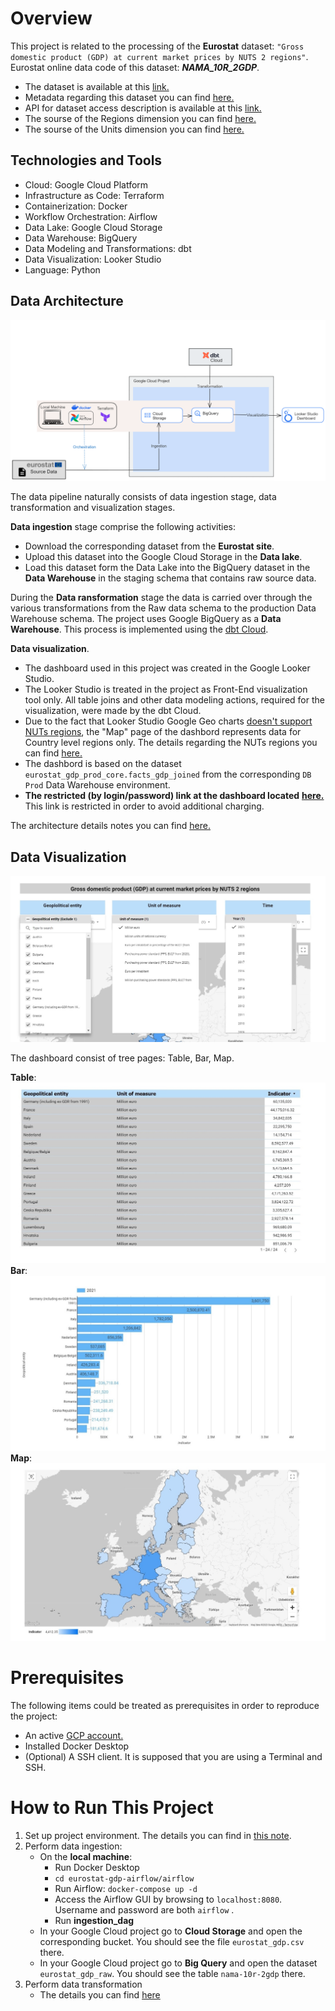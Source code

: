 # Overview

This project is related to the processing of the **Eurostat** dataset: `"Gross domestic product (GDP) at current market prices by NUTS 2 regions"`. Eurostat online data code of this dataset: _**NAMA_10R_2GDP**_.
- The dataset is available at this [link.](https://ec.europa.eu/eurostat/web/products-datasets/-/nama_10r_2gdp)
- Metadata regarding this dataset you can find [here.](https://ec.europa.eu/eurostat/cache/metadata/en/reg_eco10_esms.htm)
- API for dataset access description is available at this [link.](https://wikis.ec.europa.eu/display/EUROSTATHELP/Transition+-+from+Eurostat+Bulk+Download+to+API)
- The sourse of the Regions dimension you can find [here.](http://dd.eionet.europa.eu/vocabulary/eurostat/sgm_reg/view)
- The sourse of the Units dimension you can find [here.](http://dd.eionet.europa.eu/vocabulary/eurostat/unit/)


## Technologies and Tools

- Cloud: Google Cloud Platform
- Infrastructure as Code: Terraform
- Containerization: Docker
- Workflow Orchestration: Airflow
- Data Lake: Google Cloud Storage
- Data Warehouse: BigQuery
- Data Modeling and Transformations: dbt
- Data Visualization: Looker Studio
- Language: Python 


## Data Architecture

![project-architecture](./img/project_architecture.png)

The data pipeline naturally consists of data ingestion stage, data transformation and visualization stages.

**Data ingestion** stage comprise the following activities:
- Download the corresponding dataset from the **Eurostat site**.
- Upload this dataset into the Google Cloud Storage in the **Data lake**.
- Load this dataset form the Data Lake into the BigQuery dataset in the **Data Warehouse** in the staging schema that contains raw source data.

During the **Data ransformation** stage the data is carried over through the various transformations from the Raw data schema to the production Data Warehouse schema. The project uses Google BigQuery as a **Data Warehouse**. This process is implemented using the [dbt Cloud](https://www.getdbt.com/product/dbt-cloud).  

**Data visualization**.
- The dashboard used in this project was created in the Google Looker Studio. 
- The Looker Studio is treated in the project as Front-End visualization tool only. All table joins and other data modeling actions, required for the visualization, were made by the dbt Cloud.
- Due to the fact that Looker Studio Google Geo charts [doesn't support NUTs regions](https://support.google.com/looker-studio/answer/9843174#country&zippy=%2Cin-this-article), the "Map" page of the dashbord represents data for Country level regions only. The details regarding the NUTs regions you can find [here.](https://ec.europa.eu/eurostat/web/nuts/background)
- The dashbord is based on the dataset `eurostat_gdp_prod_core.facts_gdp_joined` from the corresponding `DB Prod` Data Warehouse environment.
- **The restricted (by login/password) link at the dashboard located** [**here.**](https://lookerstudio.google.com/reporting/5cb1caed-76fb-4a2f-bbd3-b9e2bb8269b1) This link is restricted in order to avoid additional charging.
 
The architecture details notes you can find [here.](./notes/architecture_notes.md)

## Data Visualization

![dashboard_params](./img/dashboard_params.jpg)

The dashboard consist of tree pages: Table, Bar, Map.

**Table**:
![Table](./img/dashboard1_1.jpg)
**Bar**:
![Bar](./img/dashboard2_1.jpg)
**Map**:
![Map](./img/dashboard3_1.jpg)


# Prerequisites

The following items could be treated as prerequisites in order to reproduce the project:

- An active [GCP account.](https://cloud.google.com)
- Installed Docker Desktop
- (Optional) A SSH client. It is supposed that you are using a Terminal and SSH.

# How to Run This Project

1. Set up project environment. The details you can find in [this note](./notes/setup_notes.md).
2. Perform data ingestion:
   - On the **local machine**:
      - Run Docker Desktop
      - `cd eurostat-gdp-airflow/airflow`
      - Run Airflow: `docker-compose up -d`
      - Access the Airflow GUI by browsing to `localhost:8080`. Username and password are both `airflow` .
      - Run **ingestion_dag**
    - In your Google Cloud project go to **Cloud Storage** and open the corresponding bucket. You should see the file `eurostat_gdp.csv` there.
    - In your Google Cloud project go to **Big Query** and open the dataset `eurostat_gdp_raw`. You should see the table `nama-10r-2gdp` there.
3. Perform data transformation
   - The details you can find [here](./notes/dbt_notes.md#the-project-team-workflow)




